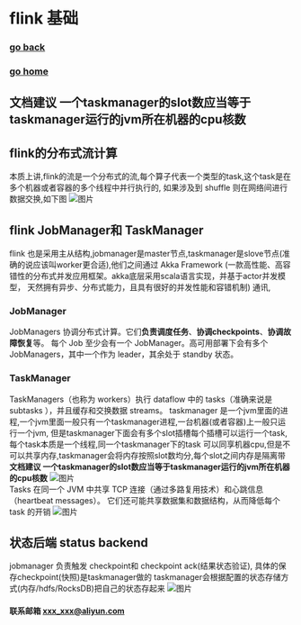 #  flink 基础
### [go back](/x2q/flink/flink)      
### [go home](/x2q)       

## 文档建议 一个taskmanager的slot数应当等于taskmanager运行的jvm所在机器的cpu核数

## flink的分布式流计算
本质上讲,flink的流是一个分布式的流,每个算子代表一个类型的task,这个task是在多个机器或者容器的多个线程中并行执行的,
如果涉及到 shuffle 则在网络间进行数据交换,如下图
![图片](/static/img/get4.PNG)  

## flink JobManager和 TaskManager 
flink 也是采用主从结构,jobmanager是master节点,taskmanager是slove节点(准确的说应该叫worker更合适),他们之间通过
Akka Framework (一款高性能、高容错性的分布式并发应用框架。akka底层采用scala语言实现，并基于actor并发模型，
天然拥有异步、分布式能力，且具有很好的并发性能和容错机制) 通讯,

### JobManager
JobManagers 协调分布式计算。它们**负责调度任务**、**协调checkpoints**、**协调故障恢复**等。
每个 Job 至少会有一个 JobManager。高可用部署下会有多个 JobManagers，其中一个作为 leader，其余处于 standby 状态。
### TaskManager
TaskManagers（也称为 workers）执行 dataflow 中的 tasks（准确来说是 subtasks ），并且缓存和交换数据 streams。
taskmanager 是一个jvm里面的进程,一个jvm里面一般只有一个taskmanager进程,一台机器(或者容器)上一般只运行一个jvm,
但是taskmanager下面会有多个slot插槽每个插槽可以运行一个task,每个task本质是一个线程,同一个taskmanager下的task
可以同享机器cpu,但是不可以共享内存,taskmanager会将内存按照slot数均分,每个slot之间内存是隔离带
**文档建议 一个taskmanager的slot数应当等于taskmanager运行的jvm所在机器的cpu核数**
![图片](/static/img/get5.PNG)  
Tasks 在同一个 JVM 中共享 TCP 连接（通过多路复用技术）和心跳信息（heartbeat messages）。
它们还可能共享数据集和数据结构，从而降低每个 task 的开销
![图片](/static/img/get6.PNG)  
## 状态后端 status backend
jobmanager 负责触发 checkpoint和 checkpoint ack(结果状态验证), 具体的保存checkpoint(快照)是taskmanager做的
taskmanager会根据配置的状态存储方式(内存/hdfs/RocksDB)把自己的状态存起来
![图片](/static/img/get7.PNG)  
#### 联系邮箱 xxx_xxx@aliyun.com